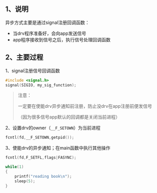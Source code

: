 ## 1、说明

异步方式主要是通过signal注册回调函数：

- 当drv程序准备好，会向app发送信号
- app程序接收到信号之后，执行信号处理回调函数

## 2、主要过程

1、signal注册信号回调函数

```c
#include <signal.h>
signal(SIGIO, my_sig_function);
```

> 注意：
>
> 一定要在使能drv异步通知前注册，防止没drv在app注册前便发信号
>
> （因为很多信号app默认的回调都是关闭当前进程）

2、设置drv的owner（`__F_SETOWN`）为当前进程

```c
fcntl(fd,__F_SETOWN,getpid());
```

3、使能drv的异步通知；在main函数中执行其他操作

```c
fcntl(fd,F_SETFL,flags|FASYNC);

while(1)
{
    printf("reading book\n");
    sleep(5);
}
```